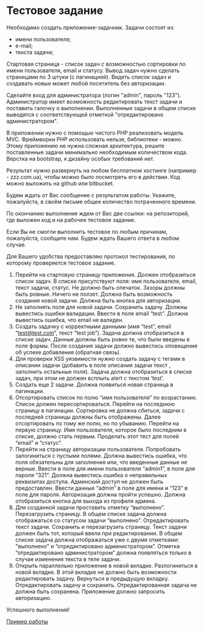 # Тестовое задание

Необходимо создать приложение-задачник.
Задачи состоят из:
- имени пользователя;
- е-mail;
- текста задачи;
 
Стартовая страница - список задач с возможностью сортировки по имени пользователя, email и статусу. 
Вывод задач нужно сделать страницами по 3 штуки (с пагинацией). 
Видеть список задач и создавать новые может любой посетитель без авторизации.
 
Сделайте вход для администратора (логин "admin", пароль "123"). 
Администратор имеет возможность редактировать текст задачи и поставить галочку о выполнении. 
Выполненные задачи в общем списке выводятся с соответствующей отметкой "отредактировано администратором".
 
В приложении нужно с помощью чистого PHP реализовать модель MVC. Фреймворки PHP использовать нельзя, библиотеки - можно. 
Этому приложению не нужна сложная архитектура, решите поставленные задачи минимально необходимым количеством кода. 
Верстка на bootstrap, к дизайну особых требований нет.
 
Результат нужно развернуть на любом бесплатном хостинге (например - zzz.com.ua), чтобы можно было посмотреть его 
в действии. Код можно выложить на github или bitbucket.
 
Будем ждать от Вас сообщение с результатом работы. Укажите, пожалуйста, в своём письме общее количество 
потраченного времени.
 
По окончанию выполнения ждем от Вас две ссылки: на репозиторий, где выложен код и на рабочее тестовое задание.
 
Если Вы не смогли выполнить тестовое по любым причинам, пожалуйста, сообщите нам. Будем ждать Вашего ответа в 
любом случае.
 
Для Вашего удобства предоставляю протокол тестирования, по которому проверяется тестовое задание.
1. Перейти на стартовую страницу приложения. 
    Должен отобразиться список задач. 
    В списке присутствуют поля: имя пользователя, email, текст задачи, статус. 
    Не должно быть опечаток. 
    Зазоры должны быть ровные. 
    Ничего не ползет. 
    Должна быть возможность создания новой задачи. 
    Должна быть кнопка для авторизации.
2. Не заполнять поля для новой задачи. 
    Сохранить задачу. 
    Должны вывестись ошибки валидации. 
    Ввести в поле email “test”. 
    Должна вывестись ошибка, что email не валиден.
3. Создать задачку с корректными данными (имя “test”, email “test@test.com”, текст “test job”). 
    Задача должна отобразиться в списке задач. 
    Данные должны быть ровно те, что были введены в поле формы. 
    После создания задачи должно вывестись оповещение об успехе добавления (обратная связь).
4. Для проверки XSS уязвимости нужно создать задачу с тегами в описании задачи 
    (добавить в поле описания задачи текст <script>alert(‘test’);</script>, заполнить остальные поля). 
    Задача должна отобразиться в списке задач, при этом не должен всплыть alert c текстом ‘test’.
5. Создать еще 2 задачи. Должна появиться новая страница в пагинации.
6. Отсортировать список по полю “имя пользователя” по возрастанию. 
    Список должен пересортироваться. 
    Перейти на последнюю страницу в пагинации. 
    Сортировка не должна сбиться, задачи с последней страницы должны быть отображены. 
    Далее отсортировать по тому же полю, но по убыванию. 
    Перейти на первую страницу. 
    Имя пользователя, которое было последним в списке, должно стать первым. 
    Проделать этот тест для полей “email” и “статус”.
7. Перейти на страницу авторизации пользователя. 
    Попробовать залогиниться с пустыми полями. 
    Должна вывестись ошибка, что поля обязательны для заполнения или, что введенные данные не верные. 
    Ввести в поле для имени пользователя “admin1”, в поле для пароля “321”. 
    Должна вывестись ошибка о неправильных реквизитах доступа. 
    Админский доступ не должен быть предоставлен. 
    Ввести данные “admin” в поле для имени и “123” в поле для пароля. 
    Авторизация должна пройти успешно. Должна отобразиться кнопка для выхода из профиля админа.
8. Для созданной задачи проставить отметку “выполнено”. Перезагрузить страницу. 
    В общем списке задача должна отображаться со статусом задачи “выполнено”.
    Отредактировать текст задачи. Сохранить и перезагрузить страницу. 
    Текст задачи должен быть тот, который ввели при редактировании. 
    В общем списке задача должна отображаться уже с двумя отметками: "выполнено" и “отредактировано администратором”. 
    Отметка “отредактировано администратором” должна появляться только в случае изменения текста в теле задачи.
9. Открыть параллельно приложение в новой вкладке. 
    Разлогиниться в новой вкладке. 
    В этой вкладке не должно быть возможности редактировать задачу. 
    Вернуться в предыдущую вкладку. Отредактировать задачу и сохранить. 
    Отредактированная задача не должна быть сохранена. 
    Приложение должно запросить авторизацию.
 
Успешного выполнения!

[Пример работы](http://tw7.itmywork.com/)
